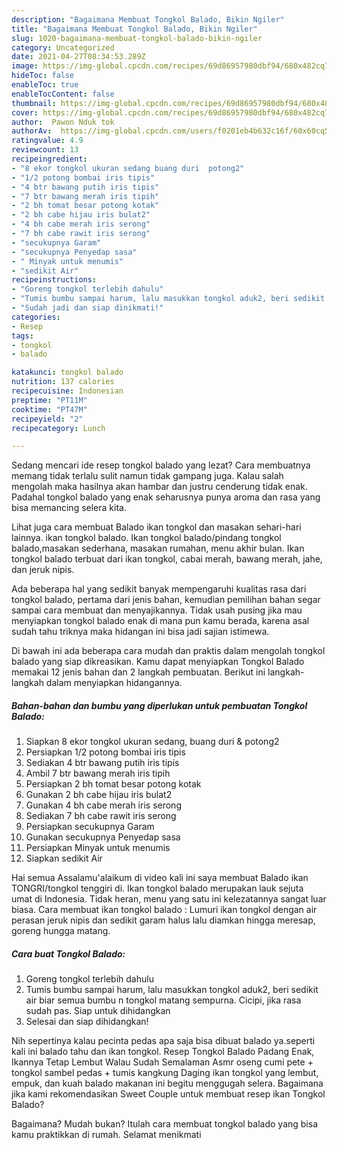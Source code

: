 ```yaml
---
description: "Bagaimana Membuat Tongkol Balado, Bikin Ngiler"
title: "Bagaimana Membuat Tongkol Balado, Bikin Ngiler"
slug: 1020-bagaimana-membuat-tongkol-balado-bikin-ngiler
category: Uncategorized
date: 2021-04-27T08:34:53.289Z
image: https://img-global.cpcdn.com/recipes/69d86957980dbf94/680x482cq70/tongkol-balado-foto-resep-utama.jpg
hideToc: false
enableToc: true
enableTocContent: false
thumbnail: https://img-global.cpcdn.com/recipes/69d86957980dbf94/680x482cq70/tongkol-balado-foto-resep-utama.jpg
cover: https://img-global.cpcdn.com/recipes/69d86957980dbf94/680x482cq70/tongkol-balado-foto-resep-utama.jpg
author:  Pawon Nduk tok
authorAv:  https://img-global.cpcdn.com/users/f0201eb4b632c16f/60x60cq50/avatar.jpg
ratingvalue: 4.9
reviewcount: 13
recipeingredient:
- "8 ekor tongkol ukuran sedang buang duri  potong2"
- "1/2 potong bombai iris tipis"
- "4 btr bawang putih iris tipis"
- "7 btr bawang merah iris tipih"
- "2 bh tomat besar potong kotak"
- "2 bh cabe hijau iris bulat2"
- "4 bh cabe merah iris serong"
- "7 bh cabe rawit iris serong"
- "secukupnya Garam"
- "secukupnya Penyedap sasa"
- " Minyak untuk menumis"
- "sedikit Air"
recipeinstructions:
- "Goreng tongkol terlebih dahulu"
- "Tumis bumbu sampai harum, lalu masukkan tongkol aduk2, beri sedikit air biar semua bumbu n tongkol matang sempurna. Cicipi, jika rasa sudah pas. Siap untuk dihidangkan"
- "Sudah jadi dan siap dinikmati!"
categories:
- Resep
tags:
- tongkol
- balado

katakunci: tongkol balado 
nutrition: 137 calories
recipecuisine: Indonesian
preptime: "PT11M"
cooktime: "PT47M"
recipeyield: "2"
recipecategory: Lunch

---
```



Sedang mencari ide resep tongkol balado yang lezat? Cara membuatnya memang tidak terlalu sulit namun tidak gampang juga. Kalau salah mengolah maka hasilnya akan hambar dan justru cenderung tidak enak. Padahal tongkol balado yang enak seharusnya punya aroma dan rasa yang bisa memancing selera kita.


Lihat juga cara membuat Balado ikan tongkol dan masakan sehari-hari lainnya. ikan tongkol balado. Ikan tongkol balado/pindang tongkol balado,masakan sederhana, masakan rumahan, menu akhir bulan. Ikan tongkol balado terbuat dari ikan tongkol, cabai merah, bawang merah, jahe, dan jeruk nipis.

Ada beberapa hal yang sedikit banyak mempengaruhi kualitas rasa dari tongkol balado, pertama dari jenis bahan, kemudian pemilihan bahan segar sampai cara membuat dan menyajikannya. Tidak usah pusing jika mau menyiapkan tongkol balado enak di mana pun kamu berada, karena asal sudah tahu triknya maka hidangan ini bisa jadi sajian istimewa.


Di bawah ini ada beberapa cara mudah dan praktis dalam mengolah tongkol balado yang siap dikreasikan. Kamu dapat menyiapkan Tongkol Balado memakai 12 jenis bahan dan 2 langkah pembuatan. Berikut ini langkah-langkah dalam menyiapkan hidangannya.

<!--inarticleads1-->

##### Bahan-bahan dan bumbu yang diperlukan untuk pembuatan Tongkol Balado:

1. Siapkan 8 ekor tongkol ukuran sedang, buang duri &amp; potong2
1. Persiapkan 1/2 potong bombai iris tipis
1. Sediakan 4 btr bawang putih iris tipis
1. Ambil 7 btr bawang merah iris tipih
1. Persiapkan 2 bh tomat besar potong kotak
1. Gunakan 2 bh cabe hijau iris bulat2
1. Gunakan 4 bh cabe merah iris serong
1. Sediakan 7 bh cabe rawit iris serong
1. Persiapkan secukupnya Garam
1. Gunakan secukupnya Penyedap sasa
1. Persiapkan  Minyak untuk menumis
1. Siapkan sedikit Air


Hai semua Assalamu&#39;alaikum di video kali ini saya membuat Balado ikan TONGRI/tongkol tenggiri di. Ikan tongkol balado merupakan lauk sejuta umat di Indonesia. Tidak heran, menu yang satu ini kelezatannya sangat luar biasa. Cara membuat ikan tongkol balado : Lumuri ikan tongkol dengan air perasan jeruk nipis dan sedikit garam halus lalu diamkan hingga meresap, goreng hungga matang. 

<!--inarticleads2-->

##### Cara buat Tongkol Balado:

1. Goreng tongkol terlebih dahulu
1. Tumis bumbu sampai harum, lalu masukkan tongkol aduk2, beri sedikit air biar semua bumbu n tongkol matang sempurna. Cicipi, jika rasa sudah pas. Siap untuk dihidangkan
1. Selesai dan siap dihidangkan!

Nih sepertinya kalau pecinta pedas apa saja bisa dibuat balado ya.seperti kali ini balado tahu dan ikan tongkol. Resep Tongkol Balado Padang Enak, Ikannya Tetap Lembut Walau Sudah Semalaman Asmr oseng cumi pete + tongkol sambel pedas + tumis kangkung Daging ikan tongkol yang lembut, empuk, dan kuah balado makanan ini begitu menggugah selera. Bagaimana jika kami rekomendasikan Sweet Couple untuk membuat resep ikan Tongkol Balado? 

Bagaimana? Mudah bukan? Itulah cara membuat tongkol balado yang bisa kamu praktikkan di rumah. Selamat menikmati
